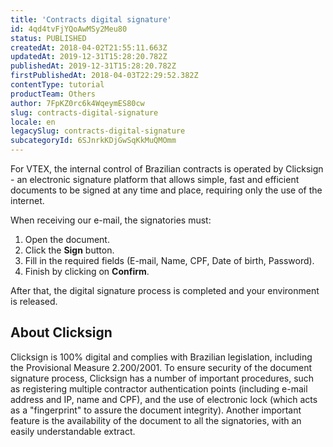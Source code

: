 ```yaml
---
title: 'Contracts digital signature'
id: 4qd4tvFjYQoAwMSy2Meu80
status: PUBLISHED
createdAt: 2018-04-02T21:55:11.663Z
updatedAt: 2019-12-31T15:28:20.782Z
publishedAt: 2019-12-31T15:28:20.782Z
firstPublishedAt: 2018-04-03T22:29:52.382Z
contentType: tutorial
productTeam: Others
author: 7FpKZ0rc6k4WqeymES80cw
slug: contracts-digital-signature
locale: en
legacySlug: contracts-digital-signature
subcategoryId: 6SJnrkKDjGwSqKkMuQMOmm
---
```


For VTEX, the internal control of Brazilian contracts is operated by Clicksign - an electronic signature platform that allows simple, fast and efficient documents to be signed at any time and place, requiring only the use of the internet.

When receiving our e-mail, the signatories must:

1. Open the document.
2. Click the __Sign__ button.
3. Fill in the required fields (E-mail, Name, CPF, Date of birth, Password).
4. Finish by clicking on __Confirm__.

After that, the digital signature process is completed and your environment is released.

## About Clicksign

Clicksign is 100% digital and complies with Brazilian legislation, including the Provisional Measure 2.200/2001. To ensure security of the document signature process, Clicksign has a number of important procedures, such as registering multiple contractor authentication points (including e-mail address and IP, name and CPF), and the use of electronic lock (which acts as a "fingerprint" to assure the document integrity). Another important feature is the availability of the document to all the signatories, with an easily understandable extract.
